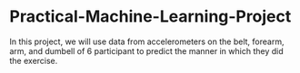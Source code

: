 # Practical-Machine-Learning-Project

In this project, we will use data from accelerometers on the belt, forearm, arm, and dumbell of 6 participant to predict the manner in which they did the exercise.
